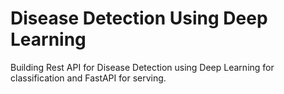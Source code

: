 Disease Detection Using Deep Learning
 ==============================

Building Rest API for Disease Detection using Deep Learning for classification and FastAPI for serving.


